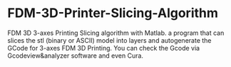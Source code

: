 # FDM-3D-Printer-Slicing-Algorithm
FDM 3D 3-axes Printing Slicing algorithm with Matlab.
a program that can slices the stl (binary or ASCII) model into layers and autogenerate the GCode for 3-axes FDM 3D Printing. You can check the Gcode via Gcodeview&analyzer software and even Cura.
